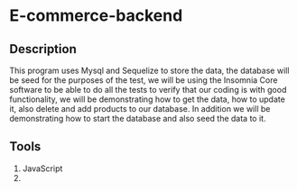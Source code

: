 # E-commerce-backend

## Description
This program uses Mysql and Sequelize to store the data, the database will be seed for the purposes of the test, we will be using the Insomnia Core software to be able to do all the tests to verify that our coding is with good functionality, we will be demonstrating how to get the data, how to update it, also delete and add products to our database. In addition we will be demonstrating how to start the database and also seed the data to it.

## Tools

1. JavaScript
2. 

![]()
![]()

